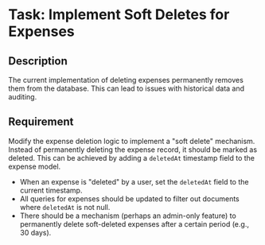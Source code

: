 # Task: Implement Soft Deletes for Expenses

## Description

The current implementation of deleting expenses permanently removes them from the database. This can lead to issues with historical data and auditing.

## Requirement

Modify the expense deletion logic to implement a "soft delete" mechanism. Instead of permanently deleting the expense record, it should be marked as deleted. This can be achieved by adding a `deletedAt` timestamp field to the expense model.

- When an expense is "deleted" by a user, set the `deletedAt` field to the current timestamp.
- All queries for expenses should be updated to filter out documents where `deletedAt` is not null.
- There should be a mechanism (perhaps an admin-only feature) to permanently delete soft-deleted expenses after a certain period (e.g., 30 days).

